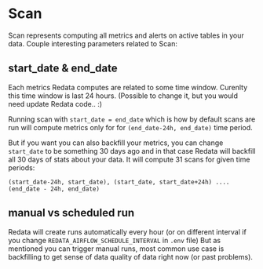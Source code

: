 # Scan

Scan represents computing all metrics and alerts on active tables in your data.
Couple interesting parameters related to Scan:

## start_date & end_date

Each metrics Redata computes are related to some time window.
Curenlty this time window is last 24 hours. (Possible to change it, but you would need update Redata code.. :)

Running scan with `start_date = end_date` which is how by default scans are run will compute metrics only for 
for `(end_date-24h, end_date)` time period.

But if you want you can also backfill your metrics, you can change `start_date` to be something 30 days ago and in 
that case Redata will backfill all 30 days of stats about your data.
It will compute 31 scans for given time periods: 
```
(start_date-24h, start_date), (start_date, start_date+24h) .... (end_date - 24h, end_date)
```

## manual vs scheduled run

Redata will create runs automatically every hour (or on different interval if you change `REDATA_AIRFLOW_SCHEDULE_INTERVAL` in `.env` file)
But as mentioned you can trigger manual runs, most common use case is backfilling to get sense of data quality of data right now (or past problems).
